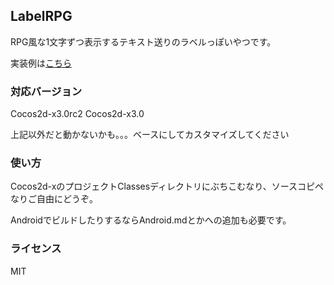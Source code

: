 ## LabelRPG

RPG風な1文字ずつ表示するテキスト送りのラベルっぽいやつです。

実装例は[こちら](http://kyokomi.hatenablog.com/entry/2014/04/20/131048)

### 対応バージョン

Cocos2d-x3.0rc2
Cocos2d-x3.0

上記以外だと動かないかも。。。ベースにしてカスタマイズしてください

### 使い方

Cocos2d-xのプロジェクトClassesディレクトリにぶちこむなり、ソースコピペなりご自由にどうぞ。

AndroidでビルドしたりするならAndroid.mdとかへの追加も必要です。

### ライセンス

MIT

